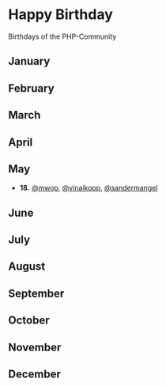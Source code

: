 # Happy Birthday
Birthdays of the PHP-Community

## January
## February
## March
## April
## May

* **18.** [@mwop](https://twitter.com/mwop), [@vinaikopp](https://twitter.com/vinaikopp), [@sandermangel](https://twitter.com/sandermangel)

## June
## July
## August
## September
## October
## November
## December
